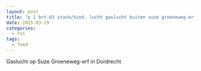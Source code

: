 ```yaml
---
layout: post
title: "p 1 brt-03 stank/hind. lucht gaslucht buiten suze groeneweg-erf dordrecht 186632"
date: 2025-03-19
categories: 
  - rss
tags: 
  - feed
---
```


Gaslucht op Suze Groeneweg-erf in Dordrecht
